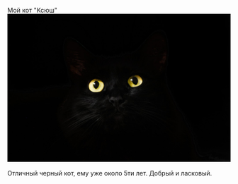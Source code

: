 Мой кот "Ксюш"
![alt tag](img/01.jpg "Черный кот")​

Отличный черный кот, ему уже около 5ти лет. Добрый и ласковый.
